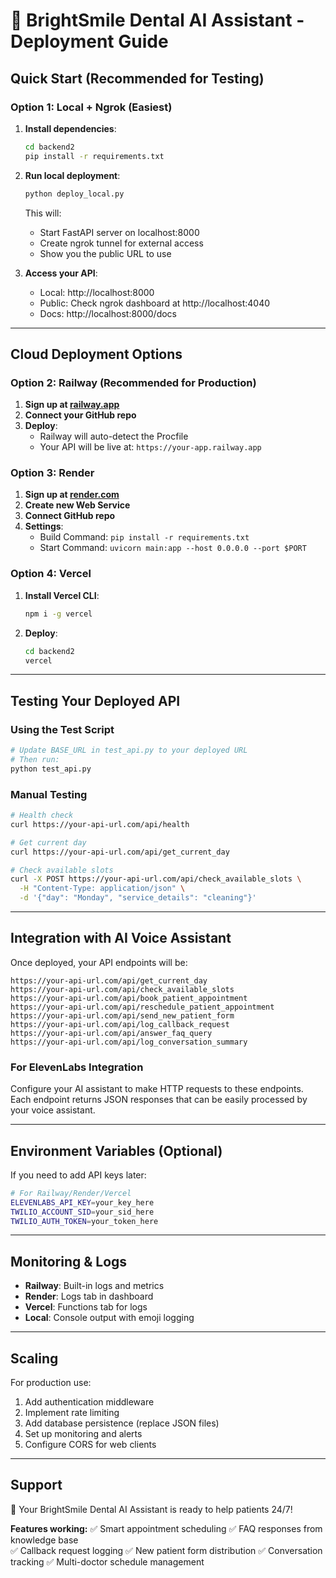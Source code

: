 # 🚀 BrightSmile Dental AI Assistant - Deployment Guide

## Quick Start (Recommended for Testing)

### Option 1: Local + Ngrok (Easiest)

1. **Install dependencies**:
   ```bash
   cd backend2
   pip install -r requirements.txt
   ```

2. **Run local deployment**:
   ```bash
   python deploy_local.py
   ```
   
   This will:
   - Start FastAPI server on localhost:8000
   - Create ngrok tunnel for external access
   - Show you the public URL to use

3. **Access your API**:
   - Local: http://localhost:8000
   - Public: Check ngrok dashboard at http://localhost:4040
   - Docs: http://localhost:8000/docs

---

## Cloud Deployment Options

### Option 2: Railway (Recommended for Production)

1. **Sign up at [railway.app](https://railway.app)**
2. **Connect your GitHub repo**
3. **Deploy**:
   - Railway will auto-detect the Procfile
   - Your API will be live at: `https://your-app.railway.app`

### Option 3: Render

1. **Sign up at [render.com](https://render.com)**
2. **Create new Web Service**
3. **Connect GitHub repo**
4. **Settings**:
   - Build Command: `pip install -r requirements.txt`
   - Start Command: `uvicorn main:app --host 0.0.0.0 --port $PORT`

### Option 4: Vercel

1. **Install Vercel CLI**:
   ```bash
   npm i -g vercel
   ```
2. **Deploy**:
   ```bash
   cd backend2
   vercel
   ```

---

## Testing Your Deployed API

### Using the Test Script

```bash
# Update BASE_URL in test_api.py to your deployed URL
# Then run:
python test_api.py
```

### Manual Testing

```bash
# Health check
curl https://your-api-url.com/api/health

# Get current day
curl https://your-api-url.com/api/get_current_day

# Check available slots
curl -X POST https://your-api-url.com/api/check_available_slots \
  -H "Content-Type: application/json" \
  -d '{"day": "Monday", "service_details": "cleaning"}'
```

---

## Integration with AI Voice Assistant

Once deployed, your API endpoints will be:

```
https://your-api-url.com/api/get_current_day
https://your-api-url.com/api/check_available_slots
https://your-api-url.com/api/book_patient_appointment
https://your-api-url.com/api/reschedule_patient_appointment
https://your-api-url.com/api/send_new_patient_form
https://your-api-url.com/api/log_callback_request
https://your-api-url.com/api/answer_faq_query
https://your-api-url.com/api/log_conversation_summary
```

### For ElevenLabs Integration

Configure your AI assistant to make HTTP requests to these endpoints. Each endpoint returns JSON responses that can be easily processed by your voice assistant.

---

## Environment Variables (Optional)

If you need to add API keys later:

```bash
# For Railway/Render/Vercel
ELEVENLABS_API_KEY=your_key_here
TWILIO_ACCOUNT_SID=your_sid_here
TWILIO_AUTH_TOKEN=your_token_here
```

---

## Monitoring & Logs

- **Railway**: Built-in logs and metrics
- **Render**: Logs tab in dashboard
- **Vercel**: Functions tab for logs
- **Local**: Console output with emoji logging

---

## Scaling

For production use:
1. Add authentication middleware
2. Implement rate limiting
3. Add database persistence (replace JSON files)
4. Set up monitoring and alerts
5. Configure CORS for web clients

---

## Support

🦷 Your BrightSmile Dental AI Assistant is ready to help patients 24/7!

**Features working:**
✅ Smart appointment scheduling
✅ FAQ responses from knowledge base  
✅ Callback request logging
✅ New patient form distribution
✅ Conversation tracking
✅ Multi-doctor schedule management

